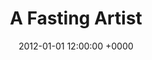 ---
title: A Fasting Artist
file: /content/assets/a-fasting-artist.pdf
date: 2012-01-01 12:00:00 +0000
---